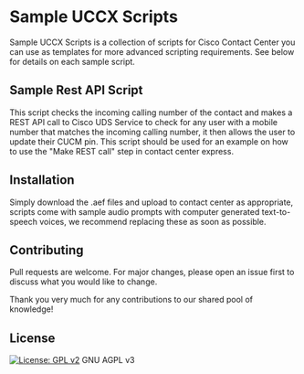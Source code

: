 # Sample UCCX Scripts

Sample UCCX Scripts is a collection of scripts for Cisco Contact Center you can use as templates for more advanced scripting requirements. See below for details on each sample script.


## Sample Rest API Script
This script checks the incoming calling number of the contact and makes a REST API call to Cisco UDS Service to check for any user with a mobile number that matches the incoming calling number, it then allows the user to update their CUCM pin. This script should be used for an example on how to use the "Make REST call" step in contact center express.



## Installation

Simply download the .aef files and upload to contact center as appropriate, scripts come with sample audio prompts with computer generated text-to-speech voices, we recommend replacing these as soon as possible.





## Contributing
Pull requests are welcome. For major changes, please open an issue first to discuss what you would like to change.

Thank you very much for any contributions to our shared pool of knowledge!

## License
[![License: GPL v2](https://img.shields.io/badge/License-GPL%20v2-blue.svg)](https://www.gnu.org/licenses/old-licenses/gpl-2.0.en.html)
GNU AGPL v3
